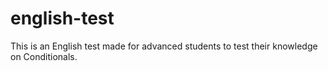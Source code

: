 # english-test
 This is an English test made for advanced students to test their knowledge on Conditionals.

